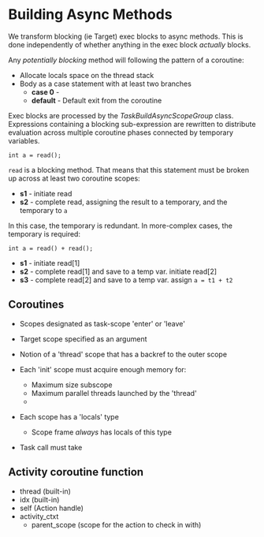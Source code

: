 # Building Async Methods

We transform blocking (ie Target) exec blocks to async methods. This is
done independently of whether anything in the exec block *actually* 
blocks. 

Any *potentially blocking* method will following the pattern of a coroutine:
- Allocate locals space on the thread stack
- Body as a case statement with at least two branches
  - **case 0** - 
  - **default** - Default exit from the coroutine

Exec blocks are processed by the *TaskBuildAsyncScopeGroup* class.
Expressions containing a blocking sub-expression are rewritten 
to distribute evaluation across multiple coroutine phases 
connected by temporary variables.

```pss
int a = read();
```

`read` is a blocking method. That means that this statement must be broken 
up across at least two coroutine scopes:


- **s1** - initiate read
- **s2** - complete read, assigning the result to a temporary, and the temporary to `a`

In this case, the temporary is redundant. In more-complex cases, the temporary 
is required:

```pss
int a = read() + read();
```

- **s1** - initiate read[1]
- **s2** - complete read[1] and save to a temp var. initiate read[2]
- **s3** - complete read[2] and save to a temp var. assign `a = t1 + t2`


## Coroutines

- Scopes designated as task-scope 'enter' or 'leave'
- Target scope specified as an argument
- Notion of a 'thread' scope that has a backref to the outer scope

- Each 'init' scope must acquire enough memory for:
  - Maximum size subscope
  - Maximum parallel threads launched by the 'thread'
  - 

- Each scope has a 'locals' type
  - Scope frame *always* has locals of this type

- Task call must take 

## Activity coroutine function

- thread (built-in)
- idx (built-in)
- self (Action handle)
- activity_ctxt
  - parent_scope (scope for the action to check in with)

